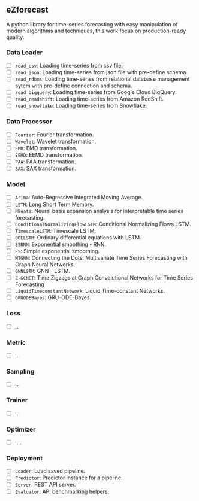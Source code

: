 ## eZforecast

A python library for time-series forecasting with easy manipulation of modern algorithms and techniques, this work focus on production-ready quality.

### Data Loader
- [ ] `read_csv`: Loading time-series from csv file.
- [ ] `read_json`: Loading time-series from json file with pre-define schema.
- [ ] `read_rdbms`: Loading time-series from relational database management sytem with pre-define connection and schema.
- [ ] `read_bigquery`: Loading time-series from Google Cloud BigQuery.
- [ ] `read_readshift`: Loading time-series from Amazon RedShift.
- [ ] `read_snowflake`: Loading time-series from Snowflake.

### Data Processor
- [ ] `Fourier`: Fourier transformation.
- [ ] `Wavelet`: Wavelet transformation.
- [ ] `EMD`: EMD transformation.
- [ ] `EEMD`: EEMD transformation.
- [ ] `PAA`: PAA transformation.
- [ ] `SAX`: SAX transformation.

### Model
- [ ] `Arima`: Auto-Regressive Integrated Moving Average.
- [ ] `LSTM`: Long Short Term Memory.
- [ ] `NBeats`: Neural basis expansion analysis for interpretable time series forecasting.
- [ ] `ConditionalNormalizingFlowLSTM`: Conditional Normalizing Flows LSTM.
- [ ] `TimescaleLSTM`: Timescale LSTM.
- [ ] `ODELSTM`: Ordinary differential equations with LSTM.
- [ ] `ESRNN`: Exponential smoothing - RNN. 
- [ ] `ES`: Simple exponential smoothing.
- [ ] `MTGNN`: Connecting the Dots: Multivariate Time Series Forecasting with Graph Neural Networks.
- [ ] `GNNLSTM`: GNN - LSTM.
- [ ] `Z-GCNET`: Time Zigzags at Graph Convolutional Networks for Time Series Forecasting
- [ ] `LiquidTimeconstantNetwork`: Liquid Time-constant Networks.
- [ ] `GRUODEBayes`: GRU-ODE-Bayes.

### Loss
- [ ] ...

### Metric
- [ ] ...

### Sampling
- [ ] ...

### Trainer
- [ ] ...

### Optimizer
- [ ] ....

### Deployment
- [ ] `Loader`: Load saved pipeline.
- [ ] `Predictor`: Predictor instance for a pipeline.
- [ ] `Server`: REST API server.
- [ ] `Evaluator`: API benchmarking helpers.
